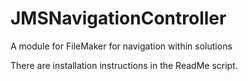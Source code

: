 JMSNavigationController
=======================

A module for FileMaker for navigation within solutions

There are installation instructions in the ReadMe script.